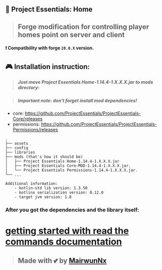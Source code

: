 ## 🏡 Project Essentials: Home

> ## Forge modification for controlling player homes point on server and client

#### ❗ Compatibility with forge `28.0.X` version.

## 🎮 Installation instruction:
> ##### Just move Project Essentials Home-1.14.4-1.X.X.X.jar to mods directory:

> ##### Important note: don't forget install mod dependencies!
  - core: https://github.com/ProjectEssentials/ProjectEssentials-Core/releases
  - permissions: https://github.com/ProjectEssentials/ProjectEssentials-Permissions/releases

```
.
├── assets
├── config
├── libraries
├── mods (that's how it should be)
│   ├── Project Essentials Home-1.14.4-1.X.X.X.jar
│   ├── Project Essentials Core-MOD-1.14.4-1.X.X.X.jar.
│   └── Project Essentials Permissions-1.14.4-1.X.X.X.jar.
└── ...
```

```
Additional information:
    - kotlin-std lib version: 1.3.50
    - kotlinx serialization version: 0.12.0
    - target jvm version: 1.8
```

### After you got the dependencies and the library itself:

# [getting started with read the commands documentation](./documentation/in-using.md)

> ## Made with 💕 by [MairwunNx](https://mairwunnx.github.io/)
